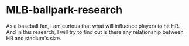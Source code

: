 # MLB-ballpark-research
As a baseball fan, I am curious that what will influence players to hit HR. And in this research, I will try to find out is there any relationship between HR and stadium's size.
